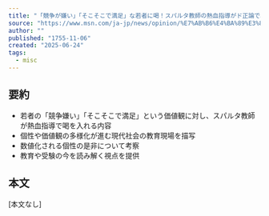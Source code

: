 ```yaml
---
title: "「競争が嫌い」「そこそこで満足」な若者に喝！スパルタ教師の熱血指導がド正論で、ぐうの音も出なかった【マンガ】"
source: "https://www.msn.com/ja-jp/news/opinion/%E7%AB%B6%E4%BA%89%E3%81%8C%E5%AB%8C%E3%81%84-%E3%81%9D%E3%81%93%E3%81%9D%E3%81%93%E3%81%A7%E6%BA%80%E8%B6%B3-%E3%81%AA%E8%8B%A5%E8%80%85%E3%81%AB%E5%96%9D-%E3%82%B9%E3%83%91%E3%83%AB%E3%82%BF%E6%95%99%E5%B8%AB%E3%81%AE%E7%86%B1%E8%A1%80%E6%8C%87%E5%B0%8E%E3%81%8C%E3%83%89%E6%AD%A3%E8%AB%96%E3%81%A7-%E3%81%90%E3%81%86%E3%81%AE%E9%9F%B3%E3%82%82%E5%87%BA%E3%81%AA%E3%81%8B%E3%81%A3%E3%81%9F-%E3%83%9E%E3%83%B3%E3%82%AC/ar-AA1Hh91a?ocid=msedgntp&pc=U531&cvid=61722963ebfa48f99f566d7a7134414d&ei=21"
author: ""
published: "1755-11-06"
created: "2025-06-24"
tags:
  - misc
---
```


## 要約
- 若者の「競争嫌い」「そこそこで満足」という価値観に対し、スパルタ教師が熱血指導で喝を入れる内容
- 個性や価値観の多様化が進む現代社会の教育現場を描写
- 数値化される個性の是非について考察
- 教育や受験の今を読み解く視点を提供

## 本文

[本文なし] 